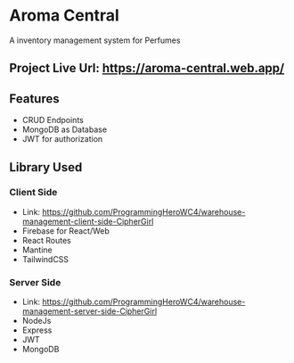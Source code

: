 # Aroma Central

A inventory management system for Perfumes

## Project Live Url: <https://aroma-central.web.app/>

## Features

- CRUD Endpoints
- MongoDB as Database
- JWT for authorization

## Library Used

### Client Side

- Link: <https://github.com/ProgrammingHeroWC4/warehouse-management-client-side-CipherGirl>
- Firebase for React/Web
- React Routes
- Mantine
- TailwindCSS

### Server Side

- Link: <https://github.com/ProgrammingHeroWC4/warehouse-management-server-side-CipherGirl>
- NodeJs
- Express
- JWT
- MongoDB
